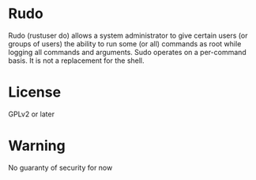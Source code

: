 # Rudo
Rudo (rustuser do) allows a system administrator to give certain
users (or groups of users) the ability to run some (or all) commands
as root while logging all commands and arguments. Sudo operates on a
per-command basis.  It is not a replacement for the shell.

# License
GPLv2 or later

# Warning
No guaranty of security for now
